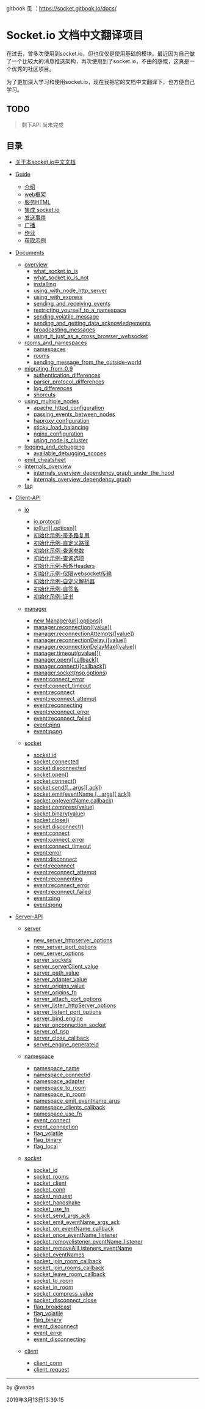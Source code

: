 gitbook 见 ：https://socket.gitbook.io/docs/

# Socket.io 文档中文翻译项目

在过去，曾多次使用到socket.io，但也仅仅是使用基础的模块。最近因为自己做了一个比较大的消息推送架构，再次使用到了socket.io，不由的感慨，这真是一个优秀的社区项目。

为了更加深入学习和使用socket.io，现在我把它的文档中文翻译下，也方便自己学习。

## TODO
> 剩下API 尚未完成

## 目录

- [关于本socket.io中文文档](README.md)
- [Guide]()
    - [介绍](guide/1-introduction.md)
    - [web框架](guide/2-the_web_framework.md)
    - [服务HTML](guide/3-serving_html.md)
    - [集成 socket.io](guide/4-integrating_socket.io.md)
    - [发送事件](guide/5-emitting_events.md)
    - [广播](guide/6-broadcasting.md)
    - [作业](guide/7-homework.md)
    - [获取示例](guide/8-getting_this_example.md)

- [Documents]()
     - [overview]()
        - [what_socket.io_is](docs/overview/what_socket.io_is.md)    
        - [what_socket.io_is_not](docs/overview/what_socket.io_is_not.md)    
        - [installing](docs//overview/installing.md)    
        - [using_with_node_http_server](docs/overview/using_with_node_http_server.md)    
        - [using_with_express](docs/overview/using_with_express.md)    
        - [sending_and_receiving_events](docs/overview/sending_and_receiving_events.md)    
        - [restricting_yourself_to_a_namespace](docs/overview/restricting_yourself_to_a_namespace.md)
        - [sending_volatile_message](docs/overview/sending_volatile_message.md)    
        - [sending_and_getting_data_acknowledgements](docs/overview/sending_and_getting_data_acknowledgements.md)  
        - [broadcasting_messages](docs/overview/broadcasting_messages.md)   
        - [using_it_just_as_a_cross_browser_websocket](docs/overview/using_it_just_as_a_cross_browser_websocket.md)     
    - [rooms_and_namespaces]()
        - [namespaces](docs/rooms_and_namespaces/namespaces.md)
        - [rooms](docs/rooms_and_namespaces/rooms.md)
        - [sending_message_from_the_outside-world](docs/rooms_and_namespaces/sending_message_from_the_outside-world.md)
    - [migrating_from_0.9]()
        - [authentication_differences](docs/migrating_from_0.9/authentication_differences.md )
        - [parser_protocol_differences](docs/migrating_from_0.9/parser_protocol_differences.md)
        - [log_differences](docs/migrating_from_0.9/log_differences.md)
        - [shorcuts](docs/migrating_from_0.9/shorcuts.md)
    - [using_multiple_nodes]()
        - [apache_httpd_configuration](docs/using_multiple_nodes/apache_httpd_configuration.md)
        - [passing_events_between_nodes](docs/using_multiple_nodes/passing_events_between_nodes.md)
        - [haproxy_configuration](docs/using_multiple_nodes/haproxy_configuration.md)
        - [sticky_load_balancing](docs/using_multiple_nodes/sticky_load_balancing.md)
        - [nginx_configuration](docs/using_multiple_nodes/nginx_configuration.md)
        - [using_node.js_cluster](docs/using_multiple_nodes/using_node.js_cluster.md)
    - [logging_and_debugging]()
        - [available_debugging_scopes](docs/logging_and_debugging/available_debugging_scopes.md)
    - [emit_cheatsheet](docs/emit_cheatsheet.md)
    - [internals_overview]()
        - [internals_overview_dependency_graph_under_the_hood](docs/internals_overview_dependency_graph_under_the_hood.md)
        - [internals_overview_dependency_graph](docs/internals_overview_dependency_graph.md)
    - [faq](docs/faq.md)   

- [Client-API]()
    - [io]()
        - [io.protocpl](io_protocol.md)
        - [io([url][,optiosn])](io_url_options.md)
        - [初始化示例-带多路复用](initialization_examples_with_multiplexing.md)
        - [初始化示例-自定义路径](initialization_examples_with_custom_path.md)
        - [初始化示例-查询参数](initialization_examples_with_query_parameters.md)
        - [初始化示例-查询选项](initialization_examples_with_query_option.md)
        - [初始化示例-额外Headers](initialization_examples_with_extraHeaders.md)
        - [初始化示例-仅限websocket传输](initialization_examples_with_websockets_transport_only.md)
        - [初始化示例-自定义解析器](initialization_examples_with_a_custom_parser.md)
        - [初始化示例-自签名](initialization_examples_with_a_self-signed.md)
        - [初始化示例-证书](initialization_examples_certificate.md)

    - [manager]()
        - [new Manager(url[,options])](new_manager_url_options.md)
        - [manager.reconnection([value])](manager_reconnection_value.md)
        - [manager.reconnectionAttempts([value])](manager_reconnectionAttempts_value.md)
        - [manager.reconnectionDelay.([value])](manager_reconnectionDelay_value.md)
        - [manager.reconnectionDelayMax([value])](manager_reconnectionDelayMax_value.md)
        - [manager.timeout(pvalue[])](manager_timeout_value.md)
        - [manager.open([callback])](manager_open_callback.md)
        - [manager.connect([callback])](manager_connect_callback.md)
        - [manager.socket(nsp,options)](manager_socket_nsp_options.md)
        - [event:connect_error](event_connect_error.md)
        - [event:connect_timeout](event_connect_timeout.md)
        - [event:reconnect](event_reconnect.md)
        - [event:reconnect_attempt](event_reconnect_attempt.md)
        - [event:reconnecting](event_reconnecting.md)
        - [event:reconnect_error](event_reconnect_error.md)
        - [event:reconnect_failed](event_reconnect_failed.md)
        - [event:ping](event_ping.md)
        - [event:pong](event_pong.md)

    - [socket]()
        - [socket.id](socket_id.md)
        - [socket.connected](socket_connected.md)
        - [socket.disconnected](socket_disconnected.md)
        - [socket.open()](socket_open.md)
        - [socket.connect()](socket_connect.md)
        - [socket.send([...args][,ack])](socket_send_args_ack.md)
        - [socket.emit(eventName,[...args][,ack])](socket_emit_eventName_args_ack.md)
        - [socket.on(eventName,callback)](socket_on_eventName_callback.md)
        - [socket.compress(value)](socket_compress_value.md)
        - [socket.binary(value)](socket_binary_value.md)
        - [socket.close()](socket_close.md)
        - [socket.disconnect()](socket_disconnect.md)
        - [event:connect](event_connect.md)
        - [event:connect_error](event_connect_error.md)
        - [event:connect_timeout](event_connect_timeout.md)
        - [event:error](event_error.md)
        - [event:disconnect](event_disconnect.md)
        - [event:reconnect](event_reconnect.md)
        - [event:reconnect_attempt](event_reconnect_attempt.md)
        - [event:reconnenting](event_reconnenting.md)
        - [event:reconnect_error](event_reconnect_error.md)
        - [event:reconnect_failed](event_reconnect_failed.md)
        - [event:ping](event_ping.md)
        - [event:pong](event_pong.md)

- [Server-API]()

    - [server]()
        - [new_server_httpserver_options](new_server_httpserver_options.md)
        - [new_server_port_options](new_server_port_options.md)
        - [new_server_options](new_server_options.md)
        - [server_sockets](server_sockets.md)
        - [server_serverClient_value](server_serverClient_value.md)
        - [server_path_value](server_path_value.md)
        - [server_adapter_value](server_adapter_value.md)
        - [server_origins_value](server_origins_value.md)
        - [server_origins_fn](server_origins_fn.md)
        - [server_attach_port_options](server_attach_port_options.md)
        - [server_listen_httpServer_options](server_listen_httpServer_options.md)
        - [server_listent_port_options](server_listent_port_options.md)
        - [server_bind_engine](server_bind_engine.md)
        - [server_onconnection_socket](server_onconnection_socket.md)
        - [server_of_nsp](server_of_nsp.md)
        - [server_close_callback](server_close_callback.md)
        - [server_engine_generateid](server_engine_generateid.md)

    - [namespace]()
        - [namespace_name](namespace_name.md)
        - [namespace_connectid](namespace_connectid.md)
        - [namespace_adapter](namespace_adapter.md)
        - [namespace_to_room](namespace_to_room.md)
        - [namespace_in_room](namespace_in_room.md)
        - [namespace_emit_eventname_args](namespace_emit_eventname_args.md)
        - [namespace_clients_callback](namespace_clients_callback.md)
        - [namespace_use_fn](namespace_use_fn.md)
        - [event_connect](event_connect.md)
        - [event_connection](event_connection.md)
        - [flag_volatile](flag_volatile.md)
        - [flag_binary](flag_binary.md)
        - [flag_local](flag_local.md)
        
    - [socket]()
        - [socket_id](socket_id.md)
        - [socket_rooms](socket_rooms.md)
        - [socket_client](socket_client.md)
        - [socket_conn](socket_conn.md)
        - [socket_request](socket_request.md)
        - [socket_handshake](socket_handshake.md)
        - [socket_use_fn](socket_use_fn.md)
        - [socket_send_args_ack](socket_send_args_ack.md)
        - [socket_emit_eventName_args_ack](socket_emit_evenName_args_ack.md)
        - [socket_on_eventName_callback](socket_on_eventName_callback.md)
        - [socket_once_eventName_listener](socket_once_eventName_listener.md)
        - [socket_removelistener_eventName_listener](socket_removelistener_eventName_listener.md)
        - [socket_removeAllListeners_eventName](socket_removeAllListeners_eventName.md)
        - [socket_eventNames](socket_eventNames.md)
        - [socket_join_room_callback](socket_join_room_callback.md)
        - [socket_join_rooms_callback](socket_join_rooms_callback.md)
        - [socket_leave_room_callback](socket_leave_room_callback.md)
        - [socket_to_room](socket_to_room.md)
        - [socket_in_room](socket_in_room.md)
        - [socket_compress_value](socket_compress_value.md)
        - [socket_disconnect_close](socket_disconnect_close.md)
        - [flag_broadcast](flag_broadcast.md)
        - [flag_volatile](flag_volatile.md)
        - [flag_binary](flag_binary.md)
        - [event_disconnect](event_disconnect.md)
        - [event_error](event_error.md)
        - [event_disconnecting](event_disconnecting.md)
    - [client]()
        - [client_conn]( client_conn.md  )
        - [client_request](client_request.md)

_________________________________________

by @veaba

2019年3月13日13:39:15

